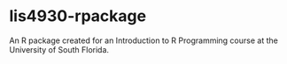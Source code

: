 # lis4930-rpackage

An R package created for an Introduction to R Programming course at the University of South Florida.
